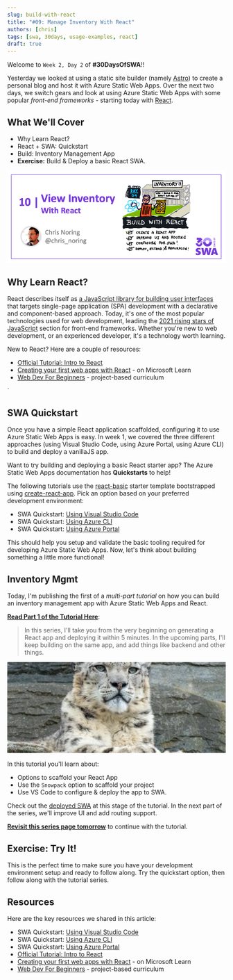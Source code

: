 ```yaml
---
slug: build-with-react
title: "#09: Manage Inventory With React"
authors: [chris]
tags: [swa, 30days, usage-examples, react]
draft: true 
---
```


Welcome to `Week 2, Day 2` of **#30DaysOfSWA**!! 

Yesterday we looked at using a static site builder (namely [Astro](https://astro.build)) to create a personal blog and host it with Azure Static Web Apps. Over the next two days, we switch gears and look at using Azure Static Web Apps with some popular _front-end frameworks_ - starting today with [React](https://reactjs.org/).

## What We'll Cover
 * Why Learn React?
 * React + SWA: Quickstart
 * Build: Inventory Management App
 * **Exercise:** Build & Deploy a basic React SWA.

![](../static/img/series/09-banner.png)


## Why Learn React?

React describes itself as [a JavaScript library for building user interfaces](https://reactjs.org/) that targets single-page application (SPA) development with a declarative and component-based approach. Today, it's one of the most popular technologies used for web development, leading the [2021 rising stars of JavaScript](https://reactjs.org/) section for front-end frameworks. Whether you're new to web development, or an experienced developer, it's a technology worth learning.

New to React? Here are a couple of resources:
 * [Official Tutorial: Intro to React](https://reactjs.org/tutorial/tutorial.html)
 * [Creating your first web apps with React](https://docs.microsoft.com/en-us/learn/paths/react/) - on Microsoft Learn
 * [Web Dev For Beginners](https://github.com/microsoft/Web-Dev-For-Beginners) - project-based curriculum

`
## SWA Quickstart

Once you have a simple React application scaffolded, configuring it to use Azure Static Web Apps is easy. In week 1, we covered the three different approaches (using Visual Studio Code, using Azure Portal, using Azure CLI) to build and deploy a vanillaJS app.

Want to try building and deploying a basic React starter app? The Azure Static Web Apps documentation has **Quickstarts** to help! 

The following tutorials use the [react-basic](https://github.com/staticwebdev/react-basic) starter template bootstrapped using [create-react-app](https://github.com/facebook/create-react-app). Pick an option based on your preferred development environment:
 * SWA Quickstart: [Using Visual Studio Code](https://docs.microsoft.com/en-us/azure/static-web-apps/getting-started?tabs=react)
 * SWA Quickstart: [Using Azure CLI](https://docs.microsoft.com/en-us/azure/static-web-apps/get-started-cli?tabs=react)
 * SWA Quickstart: [Using Azure Portal](https://docs.microsoft.com/en-us/azure/static-web-apps/get-started-portal?tabs=react&pivots=azure-devops)

This should help you setup and validate the basic tooling required for developing Azure Static Web Apps. Now, let's think about building something a little more functional!


## Inventory Mgmt

Today, I'm publishing the first of a _multi-part tutorial_ on how you can build an inventory management app with Azure Static Web Apps and React.

[**Read Part 1 of the Tutorial Here**](https://dev.to/azure/build-an-inventory-management-app-with-azure-static-web-apps-with-react-part-1-2l2e):
 > In this series, I'll take you from the very beginning on generating a React app and deploying it within 5 minutes. In the upcoming parts, I'll keep building on the same app, and add things like backend and other things.

![Banner image from dev.to article](../static/img/series/09-snowpack.png)

In this tutorial you'll learn about:
 * Options to scaffold your React App
 * Use the `Snowpack` option to scaffold your project
 * Use VS Code to configure & deploy the app to SWA.

Check out the [deployed SWA](https://happy-wave-036ec970f.1.azurestaticapps.net/) at this stage of the tutorial. In the next part of the series, we'll improve UI and add routing support.

[**Revisit this series page tomorrow**](https://dev.to/azure/build-an-inventory-management-app-with-azure-static-web-apps-with-react-part-1-2l2e) to continue with the tutorial.

## Exercise: Try It!

This is the perfect time to make sure you have your development environment setup and ready to follow along. Try the quickstart option, then follow along with the tutorial series.


## Resources

Here are the key resources we shared in this article:
 * SWA Quickstart: [Using Visual Studio Code](https://docs.microsoft.com/en-us/azure/static-web-apps/getting-started?tabs=react)
 * SWA Quickstart: [Using Azure CLI](https://docs.microsoft.com/en-us/azure/static-web-apps/get-started-cli?tabs=react)
 * SWA Quickstart: [Using Azure Portal](https://docs.microsoft.com/en-us/azure/static-web-apps/get-started-portal?tabs=react&pivots=azure-devops)
 * [Official Tutorial: Intro to React](https://reactjs.org/tutorial/tutorial.html)
 * [Creating your first web apps with React](https://docs.microsoft.com/en-us/learn/paths/react/) - on Microsoft Learn
 * [Web Dev For Beginners](https://github.com/microsoft/Web-Dev-For-Beginners) - project-based curriculum